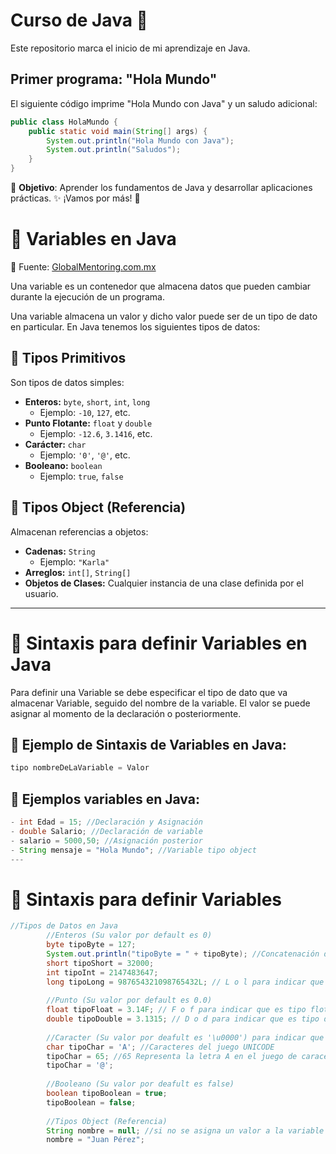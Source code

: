 # Curso de Java 🚀  

Este repositorio marca el inicio de mi aprendizaje en Java.  

## Primer programa: "Hola Mundo"  

El siguiente código imprime "Hola Mundo con Java" y un saludo adicional:  

```java
public class HolaMundo {
    public static void main(String[] args) {
        System.out.println("Hola Mundo con Java");
        System.out.println("Saludos");
    }
}

```
📌 **Objetivo**:
Aprender los fundamentos de Java y desarrollar aplicaciones prácticas.
✨ ¡Vamos por más! 🚀

# 📌 Variables en Java  
📌 Fuente: [GlobalMentoring.com.mx](https://www.GlobalMentoring.com.mx)

Una variable es un contenedor que almacena datos que pueden cambiar durante la ejecución de un programa.  

Una variable almacena un valor y dicho valor puede ser de un tipo de dato en particular. En Java tenemos los siguientes tipos de datos:  

## 🔹 Tipos Primitivos  
Son tipos de datos simples:  

- **Enteros:** `byte`, `short`, `int`, `long`  
  - Ejemplo: `-10`, `127`, etc.  
- **Punto Flotante:** `float` y `double`  
  - Ejemplo: `-12.6`, `3.1416`, etc.  
- **Carácter:** `char`  
  - Ejemplo: `'0'`, `'@'`, etc.  
- **Booleano:** `boolean`  
  - Ejemplo: `true`, `false`  

## 🔹 Tipos Object (Referencia)  
Almacenan referencias a objetos:  

- **Cadenas:** `String`  
  - Ejemplo: `"Karla"`  
- **Arreglos:** `int[]`, `String[]`  
- **Objetos de Clases:** Cualquier instancia de una clase definida por el usuario.  
---  
# 📌 Sintaxis para definir Variables en Java

Para definir una Variable se debe especificar el tipo de dato que va almacenar Variable, seguido del nombre de la variable. El valor se puede asignar al momento de la declaración o posteriormente.

## 🔹 Ejemplo de Sintaxis de Variables en Java:
```java
tipo nombreDeLaVariable = Valor

```
## 🔹 **Ejemplos variables en Java**:

```java
- int Edad = 15; //Declaración y Asignación
- double Salario; //Declaración de variable
- salario = 5000,50; //Asignación posterior
- String mensaje = "Hola Mundo"; //Variable tipo object
---
```
# 📌 Sintaxis para definir Variables

```java
//Tipos de Datos en Java
        //Enteros (Su valor por default es 0)
        byte tipoByte = 127;
        System.out.println("tipoByte = " + tipoByte); //Concatenación de cadenas
        short tipoShort = 32000;
        int tipoInt = 2147483647;
        long tipoLong = 987654321098765432L; // L o l para indicar que es tipo long
                
        //Punto (Su valor por default es 0.0)
        float tipoFloat = 3.14F; // F o f para indicar que es tipo flotante
        double tipoDouble = 3.1315; // D o d para indicar que es tipo double (opcional)
                
        //Caracter (Su valor por deafult es '\u0000') para indicar que el valor es 0 pero en el juego de caracteres UNICODE
        char tipoChar = 'A'; //Caracteres del juego UNICODE
        tipoChar = 65; //65 Representa la letra A en el juego de caraceres UNICODE
        tipoChar = '@';
                
        //Booleano (Su valor por deafult es false)
        boolean tipoBoolean = true;
        tipoBoolean = false;
                
        //Tipos Object (Referencia)
        String nombre = null; //si no se asigna un valor a la variable por default su valor es null - ausencia de referencia o ausencia de valor
        nombre = "Juan Pérez";       
    


